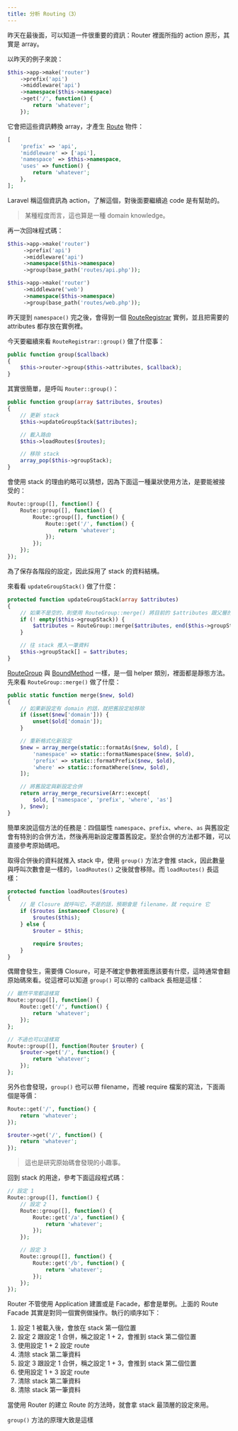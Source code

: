 ```yaml
---
title: 分析 Routing（3）
---
```


昨天在最後面，可以知道一件很重要的資訊：Router 裡面所指的 action 原形，其實是 array。

以昨天的例子來說：

```php
$this->app->make('router')
    ->prefix('api')
    ->middleware('api')
    ->namespace($this->namespace)
    ->get('/', function() {
        return 'whatever';
    });
```

它會把這些資訊轉換 array，才產生 [Route][] 物件：

```php
[
    'prefix' => 'api',
    'middleware' => ['api'],
    'namespace' => $this->namespace,
    'uses' => function() {
        return 'whatever';
    },
];
```

Laravel 稱這個資訊為 action，了解這個，對後面要繼續追 code 是有幫助的。

> 某種程度而言，這也算是一種 domain knowledge。

再一次回味程式碼：

```php
$this->app->make('router')
     ->prefix('api')
     ->middleware('api')
     ->namespace($this->namespace)
     ->group(base_path('routes/api.php'));

$this->app->make('router')
     ->middleware('web')
     ->namespace($this->namespace)
     ->group(base_path('routes/web.php'));
```

昨天提到 `namespace()` 完之後，會得到一個 [RouteRegistrar][] 實例，並且把需要的 attributes 都存放在實例裡。

今天要繼續來看 `RouteRegistrar::group()` 做了什麼事：

```php
public function group($callback)
{
    $this->router->group($this->attributes, $callback);
}
```

其實很簡單，是呼叫 `Router::group()`：

```php
public function group(array $attributes, $routes)
{
    // 更新 stack
    $this->updateGroupStack($attributes);

    // 載入路由
    $this->loadRoutes($routes);

    // 移除 stack
    array_pop($this->groupStack);
}
```

會使用 stack 的理由約略可以猜想，因為下面這一種巢狀使用方法，是要能被接受的：

```php
Route::group([], function() {
    Route::group([], function() {
        Route::group([], function() {
            Route::get('/', function() {
                return 'whatever';
            });
        });
    });
});
```

為了保存各階段的設定，因此採用了 stack 的資料結構。

來看看 `updateGroupStack()` 做了什麼：

```php
protected function updateGroupStack(array $attributes)
{
    // 如果不是空的，則使用 RouteGroup::merge() 將目前的 $attributes 跟父層的合併 
    if (! empty($this->groupStack)) {
        $attributes = RouteGroup::merge($attributes, end($this->groupStack));
    }

    // 往 stack 推入一筆資料
    $this->groupStack[] = $attributes;
}
```

[RouteGroup][] 與 [BoundMethod][Day04] 一樣，是一個 helper 類別，裡面都是靜態方法。先來看 `RouteGroup::merge()` 做了什麼：

```php
public static function merge($new, $old)
{
    // 如果新設定有 domain 的話，就把舊設定給移除
    if (isset($new['domain'])) {
        unset($old['domain']);
    }

    // 重新格式化新設定
    $new = array_merge(static::formatAs($new, $old), [
        'namespace' => static::formatNamespace($new, $old),
        'prefix' => static::formatPrefix($new, $old),
        'where' => static::formatWhere($new, $old),
    ]);

    // 將舊設定與新設定合併
    return array_merge_recursive(Arr::except(
        $old, ['namespace', 'prefix', 'where', 'as']
    ), $new);
}
```

簡單來說這個方法的任務是：四個屬性 `namespace`、`prefix`、`where`、`as` 與舊設定會有特別的合併方法，然後再用新設定覆蓋舊設定。至於合併的方法都不難，可以直接參考原始碼吧。

取得合併後的資料就推入 stack 中，使用 `group()` 方法才會推 stack，因此數量與呼叫次數會是一樣的，`loadRoutes()` 之後就會移除。而 `loadRoutes()` 長這樣：

```php
protected function loadRoutes($routes)
{
    // 是 Closure 就呼叫它，不是的話，預期會是 filename，就 require 它
    if ($routes instanceof Closure) {
        $routes($this);
    } else {
        $router = $this;

        require $routes;
    }
}
```

偶爾會發生，需要傳 Closure，可是不確定參數裡面應該要有什麼，這時通常會翻原始碼來看。從這裡可以知道 `group()` 可以帶的 callback 長相是這樣：

```php
// 雖然平常都這樣寫
Route::group([], function() {
    Route::get('/', function() {
        return 'whatever';
    });
};

// 不過也可以這樣寫
Route::group([], function(Router $router) {
    $router->get('/', function() {
        return 'whatever';
    });
};
```

另外也會發現，`group()` 也可以帶 filename，而被 require 檔案的寫法，下面兩個是等價：

```php
Route::get('/', function() {
    return 'whatever';
});

$router->get('/', function() {
    return 'whatever';
});
```

> 這也是研究原始碼會發現的小趣事。

回到 stack 的用途，參考下面這段程式碼：

```php
// 設定 1
Route::group([], function() {
    // 設定 2
    Route::group([], function() {
        Route::get('/a', function() {
            return 'whatever';
        });
    });

    // 設定 3
    Route::group([], function() {
        Route::get('/b', function() {
            return 'whatever';
        });
    });
});
```

Router 不管使用 Application 建置或是 Facade，都會是單例。上面的 Route Facade 其實是對同一個實例做操作。執行的順序如下：

1.  設定 1 被載入後，會放在 stack 第一個位置
2.  設定 2 跟設定 1 合併，稱之設定 1 + 2，會推到 stack 第二個位置
3.  使用設定 1 + 2 設定 route
4.  清除 stack 第二筆資料
5.  設定 3 跟設定 1 合併，稱之設定 1 + 3，會推到 stack 第二個位置
6.  使用設定 1 + 3 設定 route
7.  清除 stack 第二筆資料
7.  清除 stack 第一筆資料

當使用 Router 的建立 Route 的方法時，就會拿 stack 最頂層的設定來用。

`group()` 方法的原理大致是這樣

[Route]: https://github.com/laravel/framework/blob/v5.7.6/src/Illuminate/Routing/Route.php
[RouteGroup]: https://github.com/laravel/framework/blob/v5.7.6/src/Illuminate/Routing/RouteGroup.php
[RouteRegistrar]: https://github.com/laravel/framework/blob/v5.7.6/src/Illuminate/Routing/RouteRegistrar.php

[Day04]: day04.md
